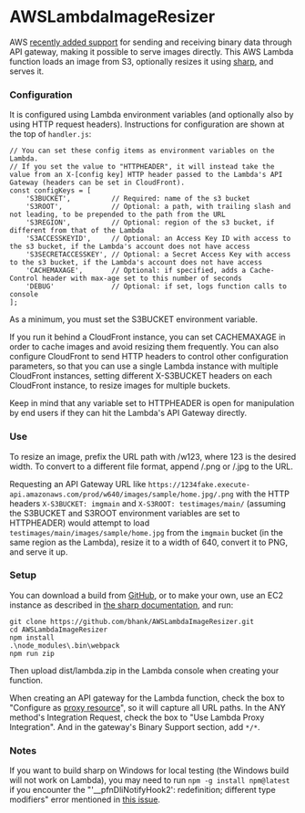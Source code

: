 # AWSLambdaImageResizer

AWS [recently added support](https://aws.amazon.com/about-aws/whats-new/2016/11/binary-data-now-supported-by-api-gateway/) for sending and receiving binary data through API gateway, making it possible to serve images directly. This AWS Lambda function loads an image from S3, optionally resizes it using [sharp](http://sharp.dimens.io/), and serves it. 

### Configuration

It is configured using Lambda environment variables (and optionally also by using HTTP request headers). Instructions for configuration are shown at the top of `handler.js`:

    // You can set these config items as environment variables on the Lambda.
    // If you set the value to "HTTPHEADER", it will instead take the value from an X-[config key] HTTP header passed to the Lambda's API Gateway (headers can be set in CloudFront).
    const configKeys = [
        'S3BUCKET',          // Required: name of the s3 bucket
        'S3ROOT',            // Optional: a path, with trailing slash and not leading, to be prepended to the path from the URL
        'S3REGION',          // Optional: region of the s3 bucket, if different from that of the Lambda
        'S3ACCESSKEYID',     // Optional: an Access Key ID with access to the s3 bucket, if the Lambda's account does not have access
        'S3SECRETACCESSKEY', // Optional: a Secret Access Key with access to the s3 bucket, if the Lambda's account does not have access
        'CACHEMAXAGE',       // Optional: if specified, adds a Cache-Control header with max-age set to this number of seconds
        'DEBUG'              // Optional: if set, logs function calls to console
    ];

As a minimum, you must set the S3BUCKET environment variable.

If you run it behind a CloudFront instance, you can set CACHEMAXAGE in order to cache images and avoid resizing them frequently. You can also configure CloudFront to send HTTP headers to control other configuration parameters, so that you can use a single Lambda instance with multiple CloudFront instances, setting different X-S3BUCKET headers on each CloudFront instance, to resize images for multiple buckets.

Keep in mind that any variable set to HTTPHEADER is open for manipulation by end users if they can hit the Lambda's API Gateway directly.

### Use

To resize an image, prefix the URL path with /w123, where 123 is the desired width. To convert to a different file format, append /.png or /.jpg to the URL.

Requesting an API Gateway URL like `https://1234fake.execute-api.amazonaws.com/prod/w640/images/sample/home.jpg/.png` with the HTTP headers `X-S3BUCKET: imgmain` and `X-S3ROOT: testimages/main/` (assuming the S3BUCKET and S3ROOT environment variables are set to HTTPHEADER) would attempt to load `testimages/main/images/sample/home.jpg` from the `imgmain` bucket (in the same region as the Lambda), resize it to a width of 640, convert it to PNG, and serve it up.

### Setup

You can download a build from [GitHub](https://github.com/bhank/AWSLambdaImageResizer/releases), or to make your own, use an EC2 instance as described in [the sharp documentation](http://sharp.dimens.io/en/stable/install/#aws-lambda), and run:

    git clone https://github.com/bhank/AWSLambdaImageResizer.git
    cd AWSLambdaImageResizer
    npm install
    .\node_modules\.bin\webpack
    npm run zip

Then upload dist/lambda.zip in the Lambda console when creating your function.

When creating an API gateway for the Lambda function, check the box to "Configure as [proxy resource](https://docs.aws.amazon.com/console/apigateway/proxy-resource)", so it will capture all URL paths. In the ANY method's Integration Request, check the box to "Use Lambda Proxy Integration". And in the gateway's Binary Support section, add `*/*`.

### Notes

If you want to build sharp on Windows for local testing (the Windows build will not work on Lambda), you may need to run `npm -g install npm@latest` if you encounter the "'__pfnDliNotifyHook2': redefinition; different type modifiers" error mentioned in [this issue](https://github.com/lovell/sharp/issues/615#issuecomment-256440350).
